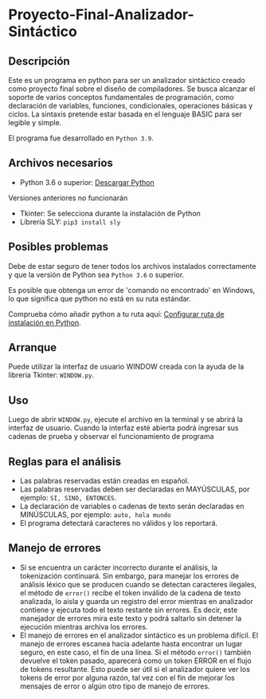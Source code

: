 # Proyecto-Final-Analizador-Sintáctico

## Descripción
Este es un programa en python para ser un analizador sintáctico creado como proyecto final sobre el diseño de compiladores.
Se busca alcanzar el soporte de varios conceptos fundamentales de programación, como declaración de variables, funciones, condicionales, operaciones básicas y ciclos.
La sintaxis pretende estar basada en el lenguaje BASIC para ser legible y simple. 


El programa fue desarrollado en ```Python 3.9```.

## Archivos necesarios
- Python 3.6 o superior: [Descargar Python](https://www.python.org/downloads/)

Versiones anteriores no funcionarán
- Tkinter: Se selecciona durante la instalación de Python
- Librería SLY: ```pip3 install sly```

## Posibles problemas
Debe de estar seguro de tener todos los archivos instalados correctamente y que la versión de Python sea ```Python 3.6``` o superior.

Es posible que obtenga un error de 'comando no encontrado' en Windows, lo que significa que python no está en su ruta estándar.

Comprueba cómo añadir python a tu ruta aquí: [Configurar ruta de instalación en Python](http://superuser.com/questions/143119/how-to-add-python-to-the-windows-path).

## Arranque
Puede utilizar la interfaz de usuario WINDOW creada con la ayuda de la libreria Tkinter: ```WINDOW.py```.

## Uso
Luego de abrir ```WINDOW.py```, ejecute el archivo en la terminal y se abrirá la interfaz de usuario. Cuando la interfaz esté abierta podrá ingresar sus cadenas de prueba y observar el funcionamiento de programa

## Reglas para el análisis 
-	Las palabras reservadas están creadas en español.
-	Las palabras reservadas deben ser declaradas en  MAYÚSCULAS, por ejemplo: ```SI, SINO, ENTONCES```.
-	La declaración de variables o cadenas de texto serán declaradas en MINÚSCULAS, por ejemplo: ```auto, hola mundo```
-	El programa detectará caracteres no válidos y los reportará.

## Manejo de errores
- Si se encuentra un carácter incorrecto durante el análisis, la tokenización continuará. Sin embargo, para manejar los errores de análisis léxico que se producen cuando se detectan caracteres ilegales, el método de ```error()``` recibe el token inválido de la cadena de texto analizada, lo aisla y guarda un registro del error mientras en analizador contiene y ejecuta todo el texto restante sin errores. Es decir, este manejador de errores mira este texto y podrá saltarlo sin detener la ejecución mientras archiva los errores.
- El manejo de errores en el analizador sintáctico es un problema difícil. El manejo de errores escanea hacia adelante hasta encontrar un lugar seguro, en este caso, el fin de una línea. Si el método ```error()``` también devuelve el token pasado, aparecerá como un token ERROR en el flujo de tokens resultante. Esto puede ser útil si el analizador quiere ver los tokens de error por alguna razón, tal vez con el fin de mejorar los mensajes de error o algún otro tipo de manejo de errores.
